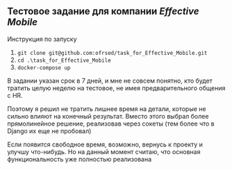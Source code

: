 ## Тестовое задание для компании _Effective Mobile_

Инструкция по запуску

1. `git clone git@github.com:ofrsed/task_for_Effective_Mobile.git`
2. `cd .\task_for_Effective_Mobile`
3. `docker-compose up`


В задании указан срок в 7 дней, и мне не совсем понятно, кто будет тратить целую неделю на тестовое, не имея предварительного общения с HR.

Поэтому я решил не тратить лишнее время на детали, которые не сильно влияют на конечный результат.   Вместо этого выбрал более прямолинейное решение, реализовав через сокеты (тем более что в Django их еще не пробовал)

Если появится свободное время, возможно, вернусь к проекту и улучшу что-нибудь. Но на данный момент считаю, что основная функциональность уже полностью реализована